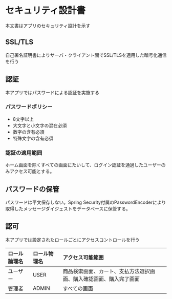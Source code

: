 # セキュリティ設計書

本文書はアプリのセキュリティ設計を示す

## SSL/TLS

自己署名証明書によりサーバ・クライアント間でSSL/TLSを適用した暗号化通信を行う

## 認証

本アプリではパスワードによる認証を実施する

### パスワードポリシー

- 8文字以上
- 大文字と小文字の混在必須
- 数字の含有必須
- 特殊文字の含有必須

### 認証の適用範囲

ホーム画面を除くすべての画面にたいして、ログイン認証を通過したユーザーのみアクセス可能とする。

## パスワードの保管

パスワードは平文保存しない。Spring Security付属のPasswordEncoderにより取得したメッセージダイジェストをデータベースに保管する。

## 認可

本アプリでは設定されたロールごとにアクセスコントロールを行う

|ロール論理名|ロール物理名|アクセス可能範囲|
|:--|:--|:--|
|ユーザー|USER|商品検索画面、カート、支払方法選択画面、購入確認画面、購入完了画面|
|管理者|ADMIN|すべての画面|
